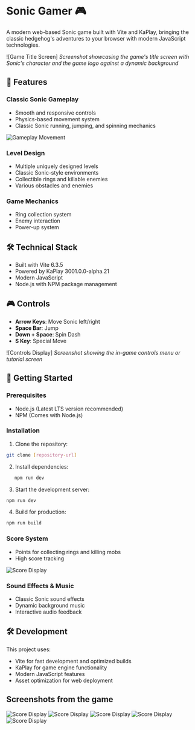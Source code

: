 
# Sonic Gamer 🎮

A modern web-based Sonic game built with Vite and KaPlay, bringing the classic hedgehog's adventures to your browser with modern JavaScript technologies.

![Game Title Screen]
*Screenshot showcasing the game's title screen with Sonic's character and the game logo against a dynamic background*

## 🌟 Features

### Classic Sonic Gameplay
- Smooth and responsive controls
- Physics-based movement system
- Classic Sonic running, jumping, and spinning mechanics

![Gameplay Movement](./public/ss/game_1.png)

### Level Design
- Multiple uniquely designed levels
- Classic Sonic-style environments
- Collectible rings and killable enemies
- Various obstacles and enemies

### Game Mechanics
- Ring collection system
- Enemy interaction
- Power-up system

## 🛠️ Technical Stack
- Built with Vite 6.3.5
- Powered by KaPlay 3001.0.0-alpha.21
- Modern JavaScript
- Node.js with NPM package management

## 🎮 Controls
- **Arrow Keys**: Move Sonic left/right
- **Space Bar**: Jump
- **Down + Space**: Spin Dash
- **S Key**: Special Move

![Controls Display]
*Screenshot showing the in-game controls menu or tutorial screen*

## 🚀 Getting Started

### Prerequisites
- Node.js (Latest LTS version recommended)
- NPM (Comes with Node.js)

### Installation
1. Clone the repository:
```bash
git clone [repository-url]
```

2. Install dependencies:
```bash
   npm run dev
```

3. Start the development server:
```bash
npm run dev
```

4. Build for production:
```bash
npm run build
```

### Score System
- Points for collecting rings and killing mobs
- High score tracking

![Score Display](./public/ss/game_over.png)

### Sound Effects & Music
- Classic Sonic sound effects
- Dynamic background music
- Interactive audio feedback

## 🛠️ Development
This project uses:
- Vite for fast development and optimized builds
- KaPlay for game engine functionality
- Modern JavaScript features
- Asset optimization for web deployment

## Screenshots from the game
![Score Display](./public/ss/main_menu.png)
![Score Display](./public/ss/game_1.png)
![Score Display](./public/ss/game_jump.png)
![Score Display](./public/ss/game_mob_generation.png)
![Score Display](./public/ss/game_over.png)
